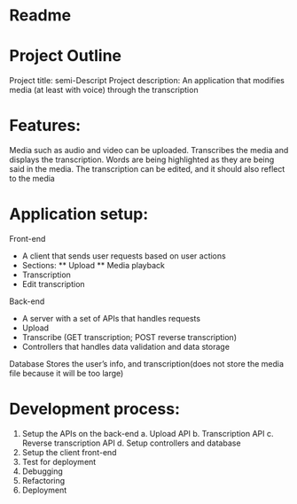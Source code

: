# Readme

# Project Outline
Project title: semi-Descript
Project description: An application that modifies media (at least with voice) through the transcription

# Features:
Media such as audio and video can be uploaded.
Transcribes the media and displays the transcription.
Words are being highlighted as they are being said in the media.
The transcription can be edited, and it should also reflect to the media

# Application setup:
Front-end
* A client that sends user requests based on user actions
* Sections:
** Upload
** Media playback
* Transcription
* Edit transcription

Back-end
* A server with a set of APIs that handles requests
* Upload
* Transcribe (GET transcription; POST reverse transcription)
* Controllers that handles data validation and data storage

Database
Stores the user’s info, and transcription(does not store the media file because it will be too large)

# Development process:
1. Setup the APIs on the back-end
  a. Upload API
  b. Transcription API
  c. Reverse transcription API
  d. Setup controllers and database
2. Setup the client front-end
3. Test for deployment
4. Debugging
5. Refactoring
6. Deployment
